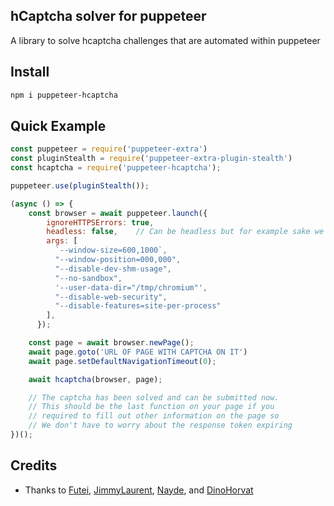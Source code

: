 ## hCaptcha solver for puppeteer

A library to solve hcaptcha challenges that are automated within puppeteer

## Install

```bash
npm i puppeteer-hcaptcha
```

## Quick Example

```js
const puppeteer = require('puppeteer-extra')
const pluginStealth = require('puppeteer-extra-plugin-stealth')
const hcaptcha = require('puppeteer-hcaptcha');

puppeteer.use(pluginStealth());

(async () => {
    const browser = await puppeteer.launch({
        ignoreHTTPSErrors: true,
        headless: false,    // Can be headless but for example sake we want to show the browser
        args: [
          `--window-size=600,1000`,
          "--window-position=000,000",
          "--disable-dev-shm-usage",
          "--no-sandbox",
          '--user-data-dir="/tmp/chromium"',
          "--disable-web-security",
          "--disable-features=site-per-process"
        ],
      });

    const page = await browser.newPage();
    await page.goto('URL OF PAGE WITH CAPTCHA ON IT')
    await page.setDefaultNavigationTimeout(0);

    await hcaptcha(browser, page);

    // The captcha has been solved and can be submitted now.
    // This should be the last function on your page if you
    // required to fill out other information on the page so 
    // We don't have to worry about the response token expiring
})();
```

## Credits

- Thanks to [Futei](https://github.com/Futei/SineCaptcha), [JimmyLaurent](https://github.com/JimmyLaurent/hcaptcha-solver/), [Nayde](https://github.com/nayde-fr), and [DinoHorvat](https://github.com/dinohorvat)